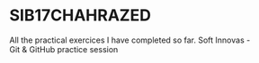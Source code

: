 # SIB17CHAHRAZED
All the practical exercices I have completed so far.
Soft Innovas - <br/> 
Git & GitHub practice session
